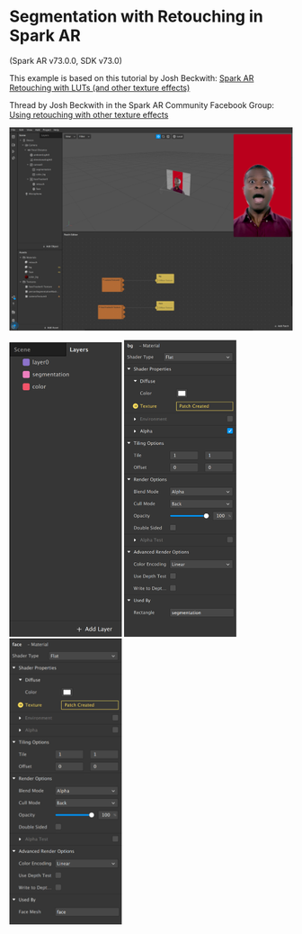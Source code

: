 # Segmentation with Retouching in Spark AR
(Spark AR v73.0.0, SDK v73.0)

This example is based on this tutorial by Josh Beckwith:
[Spark AR Retouching with LUTs (and other texture effects)](https://www.youtube.com/watch?v=4g4CoL_KCkE)

Thread by Josh Beckwith in the Spark AR Community Facebook Group:
[Using retouching with other texture effects](https://www.facebook.com/groups/SparkARcommunity/permalink/712178199194225/)

![Segmentation with Retouching in Spark AR](screenshot.png)

<img src="https://github.com/allanberger/spark-seg-with-retouch/blob/master/layers.png" width="200">
<img src="https://github.com/allanberger/spark-seg-with-retouch/blob/master/bg_mat.png" width="200">
<img src="https://github.com/allanberger/spark-seg-with-retouch/blob/master/face_mat.png" width="200">
